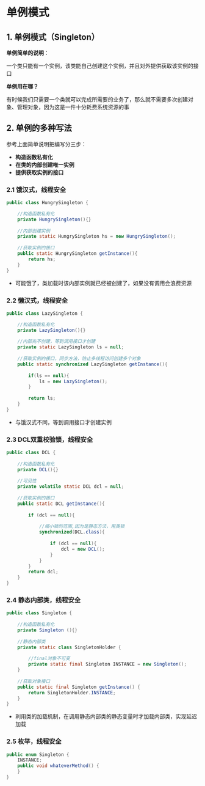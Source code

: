 # 单例模式





## 1. 单例模式（Singleton）

**单例简单的说明**：

一个类只能有一个实例，该类能自己创建这个实例，并且对外提供获取该实例的接口



**单例用在哪？**

有时候我们只需要一个类就可以完成所需要的业务了，那么就不需要多次创建对象、管理对象，因为这是一件十分耗费系统资源的事









## 2. 单例的多种写法

参考上面简单说明把编写分三步：

- **构造函数私有化**
- **在类的内部创建唯一实例**
- **提供获取实例的接口**





### 2.1 饿汉式，线程安全

```java
public class HungrySingleton {

	//构造函数私有化
	private HungrySingleton(){}
	
	//内部创建实例
	private static HungrySingleton hs = new HungrySingleton();
	
	//获取实例的接口
	public static HungrySingleton getInstance(){
		return hs;
	}
}
```

* 可能饿了，类加载时该内部实例就已经被创建了，如果没有调用会浪费资源





### 2.2 懒汉式，线程安全

```java
public class LazySingleton {

	//构造函数私有化
	private LazySingleton(){}
	
	//内部先不创建，等到调用接口才创建
	private static LazySingleton ls = null;
	
	//获取实例的接口，同步方法，防止多线程访问创建多个对象
	public static synchronized LazySingleton getInstance(){
		
		if(ls == null){
			ls = new LazySingleton();
		}
		
		return ls;
	}
}
```

* 与饿汉式不同，等到调用接口才创建实例





### 2.3 DCL双重校验锁，线程安全

```java
public class DCL {
	
    //构造函数私有化
	private DCL(){}
	
	//可见性
	private volatile static DCL dcl = null;
	
    //获取实例的接口
	public static DCL getInstance(){
		
		if (dcl == null){
			
			//缩小锁的范围,因为是静态方法，用类锁
			synchronized(DCL.class){
				
				if (dcl == null){
					dcl = new DCL();
				}
			}
		}
		return dcl;	
	}
}
```





### 2.4 静态内部类，线程安全

```java
public class Singleton {
    
    //构造函数私有化
    private Singleton (){}  
    
    //静态内部类
    private static class SingletonHolder {
        
        //final对象不可变
    	private static final Singleton INSTANCE = new Singleton();  
    }  
    
    //获取对象接口
    public static final Singleton getInstance() {  
    	return SingletonHolder.INSTANCE;  
    }  
}
```

* 利用类的加载机制，在调用静态内部类的静态变量时才加载内部类，实现延迟加载





### 2.5 枚举，线程安全

```java
public enum Singleton {  
    INSTANCE;  
    public void whateverMethod() {  
    }  
}
```





